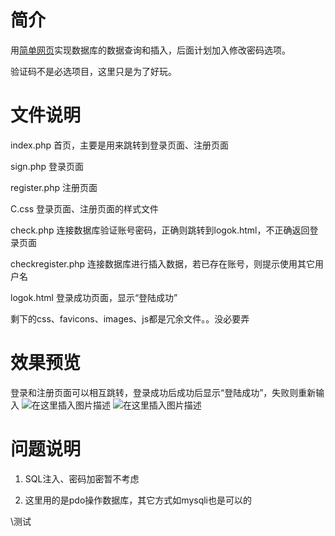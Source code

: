 # 简介

用[简单网页](https://blog.csdn.net/weixin_43031092/article/details/106316064)实现数据库的数据查询和插入，后面计划加入修改密码选项。

验证码不是必选项目，这里只是为了好玩。

# 文件说明

index.php	首页，主要是用来跳转到登录页面、注册页面

sign.php 	登录页面

register.php 	注册页面

C.css	登录页面、注册页面的样式文件

check.php  连接数据库验证账号密码，正确则跳转到logok.html，不正确返回登录页面

checkregister.php   连接数据库进行插入数据，若已存在账号，则提示使用其它用户名

logok.html 登录成功页面，显示“登陆成功”

剩下的css、favicons、images、js都是冗余文件。。没必要弄

# 效果预览
登录和注册页面可以相互跳转，登录成功后成功后显示“登陆成功”，失败则重新输入
![在这里插入图片描述](https://img-blog.csdnimg.cn/20200524154957367.jpg?x-oss-process=image/watermark,type_ZmFuZ3poZW5naGVpdGk,shadow_10,text_aHR0cHM6Ly9ibG9nLmNzZG4ubmV0L3dlaXhpbl80MzAzMTA5Mg==,size_16,color_FFFFFF,t_70)
![在这里插入图片描述](https://img-blog.csdnimg.cn/20200524154957319.jpg?x-oss-process=image/watermark,type_ZmFuZ3poZW5naGVpdGk,shadow_10,text_aHR0cHM6Ly9ibG9nLmNzZG4ubmV0L3dlaXhpbl80MzAzMTA5Mg==,size_16,color_FFFFFF,t_70)

# 问题说明

1.  SQL注入、密码加密暂不考虑

2.  这里用的是pdo操作数据库，其它方式如mysqli也是可以的

\\测试    
